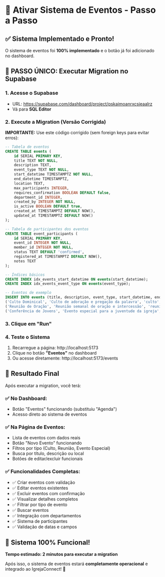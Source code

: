# 🚀 Ativar Sistema de Eventos - Passo a Passo

## ✅ Sistema Implementado e Pronto!

O sistema de eventos foi **100% implementado** e o botão já foi adicionado no dashboard.

## 🎯 **PASSO ÚNICO: Executar Migration no Supabase**

### **1. Acesse o Supabase**
- URL: https://supabase.com/dashboard/project/pskaimoanrxcsjeaalrz
- Vá para **SQL Editor**

### **2. Execute a Migration (Versão Corrigida)**
**IMPORTANTE:** Use este código corrigido (sem foreign keys para evitar erros):

```sql
-- Tabela de eventos
CREATE TABLE events (
    id SERIAL PRIMARY KEY,
    title TEXT NOT NULL,
    description TEXT,
    event_type TEXT NOT NULL,
    start_datetime TIMESTAMPTZ NOT NULL,
    end_datetime TIMESTAMPTZ,
    location TEXT,
    max_participants INTEGER,
    requires_confirmation BOOLEAN DEFAULT false,
    department_id INTEGER,
    created_by INTEGER NOT NULL,
    is_active BOOLEAN DEFAULT true,
    created_at TIMESTAMPTZ DEFAULT NOW(),
    updated_at TIMESTAMPTZ DEFAULT NOW()
);

-- Tabela de participantes dos eventos
CREATE TABLE event_participants (
    id SERIAL PRIMARY KEY,
    event_id INTEGER NOT NULL,
    member_id INTEGER NOT NULL,
    status TEXT DEFAULT 'confirmed',
    registered_at TIMESTAMPTZ DEFAULT NOW(),
    notes TEXT
);

-- Índices básicos
CREATE INDEX idx_events_start_datetime ON events(start_datetime);
CREATE INDEX idx_events_event_type ON events(event_type);

-- Eventos de exemplo
INSERT INTO events (title, description, event_type, start_datetime, end_datetime, location, created_by) VALUES
('Culto Dominical', 'Culto de adoração e pregação da palavra', 'culto', '2025-08-03 10:00:00', '2025-08-03 12:00:00', 'Templo Principal', 1),
('Reunião de Oração', 'Reunião semanal de oração e intercessão', 'reuniao', '2025-08-01 19:30:00', '2025-08-01 21:00:00', 'Sala de Oração', 1),
('Conferência de Jovens', 'Evento especial para a juventude da igreja', 'evento_especial', '2025-08-10 19:00:00', '2025-08-10 22:00:00', 'Auditório', 1);
```

### **3. Clique em "Run"**

### **4. Teste o Sistema**
1. Recarregue a página: http://localhost:5173
2. Clique no botão **"Eventos"** no dashboard
3. Ou acesse diretamente: http://localhost:5173/events

## 🎉 **Resultado Final**

Após executar a migration, você terá:

### ✅ **No Dashboard:**
- Botão "Eventos" funcionando (substituiu "Agenda")
- Acesso direto ao sistema de eventos

### ✅ **Na Página de Eventos:**
- Lista de eventos com dados reais
- Botão "Novo Evento" funcionando
- Filtros por tipo (Culto, Reunião, Evento Especial)
- Busca por título, descrição ou local
- Botões de editar/excluir funcionais

### ✅ **Funcionalidades Completas:**
- ✅ Criar eventos com validação
- ✅ Editar eventos existentes
- ✅ Excluir eventos com confirmação
- ✅ Visualizar detalhes completos
- ✅ Filtrar por tipo de evento
- ✅ Buscar eventos
- ✅ Integração com departamentos
- ✅ Sistema de participantes
- ✅ Validação de datas e campos

## 🚀 **Sistema 100% Funcional!**

**Tempo estimado: 2 minutos para executar a migration**

Após isso, o sistema de eventos estará **completamente operacional** e integrado ao IgrejaConnect! 🎯